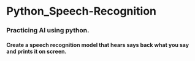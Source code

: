 # Python_Speech-Recognition
### Practicing AI using python.

#### Create a speech recognition model that hears says back what you say and prints it on screen.
